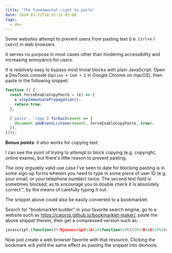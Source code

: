 ```yaml
---
title: "The fundamental right to paste"
date: 2024-01-22T18:55:13-03:00
tags:
  - dev
---
```


Some websites attempt to prevent users from pasting text (i.e. `Ctrl+V` /
`Cmd+V`) in web browsers.

It serves no purpose in most cases other than hindering accessibility and
increasing annoyance for users.

<!--more-->

It is relatively easy to bypass most trivial blocks with plain JavaScript. Open a DevTools console (`Option + Cmd + I` in Google Chrome on macOS), then paste in the following snippet:

```javascript
function () {
  const forceEnableCopyPaste = (e) => {
    e.stopImmediatePropagation();
    return true;
  };

  ['paste', 'copy'].forEach(event => {
    document.addEventListener(event, forceEnableCopyPaste, true);
  });
})();
```

**Bonus points**: it also works for copying text.

I can see the point of trying to attempt to block copying (e.g. copyright,
online exams), but there's little reason to prevent pasting.

The only _arguably valid_ use case I've seen to date for blocking pasting is
in some sign-up forms wherein you need to type in some piece of user ID (e.g.
your email, or your telephone number) twice. The second text field is
sometimes blocked, as to _encourage_ you to double check it is absolutely
correct™, by the means of carefully typing it out.

The snippet above could also be easily converted to a bookmarklet.

Search for "bookmarklet builder" in your favorite search engine, go to a website such as https://caiorss.github.io/bookmarklet-maker/, paste the above snippet therein, then get a compressed version such as:

```javascript
javascript:(function()%7Bjavascript%3A%20(function%20()%20%7B%0A%20%20const%20forceEnableCopyPaste%20%3D%20(e)%20%3D%3E%20%7B%0A%20%20%20%20e.stopImmediatePropagation()%3B%0A%20%20%20%20return%20true%3B%0A%20%20%7D%3B%0A%0A%20%20%5B'paste'%2C%20'copy'%5D.forEach(event%20%3D%3E%20%7B%0A%20%20%20%20document.addEventListener(event%2C%20forceEnableCopyPaste%2C%20true)%3B%0A%20%20%7D)%3B%0A%7D)()%3B%7D)()%3B
```

Now just create a web browser favorite with that resource. Clicking the
bookmark will yield the same effect as pasting the snippet into devtools.
